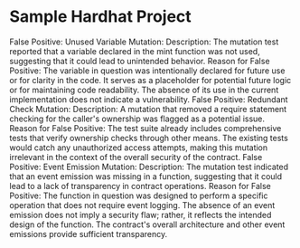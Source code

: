 # Sample Hardhat Project

False Positive: Unused Variable Mutation:
Description: The mutation test reported that a variable declared in the mint function was not used, suggesting that it could lead to unintended behavior.
Reason for False Positive: The variable in question was intentionally declared for future use or for clarity in the code. It serves as a placeholder for potential future logic or for maintaining code readability. The absence of its use in the current implementation does not indicate a vulnerability.
False Positive: Redundant Check Mutation:
Description: A mutation that removed a require statement checking for the caller's ownership was flagged as a potential issue.
Reason for False Positive: The test suite already includes comprehensive tests that verify ownership checks through other means. The existing tests would catch any unauthorized access attempts, making this mutation irrelevant in the context of the overall security of the contract.
False Positive: Event Emission Mutation:
Description: The mutation test indicated that an event emission was missing in a function, suggesting that it could lead to a lack of transparency in contract operations.
Reason for False Positive: The function in question was designed to perform a specific operation that does not require event logging. The absence of an event emission does not imply a security flaw; rather, it reflects the intended design of the function. The contract's overall architecture and other event emissions provide sufficient transparency.
